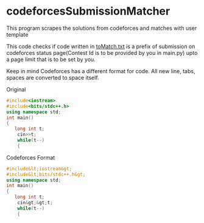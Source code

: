 # codeforcesSubmissionMatcher
This program scrapes the solutions from codeforces and matches with user template

This code checks if code written in [toMatch.txt](https://github.com/Shahraaz/codeforcesSubmissionMatcher/blob/master/toMatch.txt) is a prefix of submission on codeforces status page(Contest Id is to be provided by you in main.py) upto a page limit that is to be set by you.

Keep in mind Codeforces has a different format for code. All new line, tabs, spaces are converted to space itself.

Original

```cpp
#include<iostream>
#include<bits/stdc++.h> 
using namespace std;
int main()
{
   long int t;
    cin>>t;
    while(t--)
    {

```
Codeforces Format

```cpp
#include&lt;iostream&gt;
#include&lt;bits/stdc++.h&gt; 
using namespace std;
int main()
{
   long int t;
    cin&gt;&gt;t;
    while(t--)
    {
```

